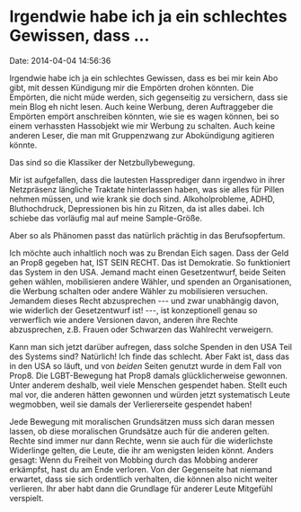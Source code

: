 Irgendwie habe ich ja ein schlechtes Gewissen, dass \...
========================================================

Date: 2014-04-04 14:56:36

Irgendwie habe ich ja ein schlechtes Gewissen, dass es bei mir kein Abo
gibt, mit dessen Kündigung mir die Empörten drohen könnten. Die
Empörten, die nicht müde werden, sich gegenseitig zu versichern, dass
sie mein Blog eh nicht lesen. Auch keine Werbung, deren Auftraggeber die
Empörten empört anschreiben könnten, wie sie es wagen können, bei so
einem verhassten Hassobjekt wie mir Werbung zu schalten. Auch keine
anderen Leser, die man mit Gruppenzwang zur Abokündigung agitieren
könnte.

Das sind so die Klassiker der Netzbullybewegung.

Mir ist aufgefallen, dass die lautesten Hassprediger dann irgendwo in
ihrer Netzpräsenz längliche Traktate hinterlassen haben, was sie alles
für Pillen nehmen müssen, und wie krank sie doch sind. Alkoholprobleme,
ADHD, Bluthochdruck, Depressionen bis hin zu Ritzen, da ist alles dabei.
Ich schiebe das vorläufig mal auf meine Sample-Größe.

Aber so als Phänomen passt das natürlich prächtig in das Berufsopfertum.

Ich möchte auch inhaltlich noch was zu Brendan Eich sagen. Dass der Geld
an Prop8 gegeben hat, IST SEIN RECHT. Das ist Demokratie. So
funktioniert das System in den USA. Jemand macht einen Gesetzentwurf,
beide Seiten gehen wählen, mobilisieren andere Wähler, und spenden an
Organisationen, die Werbung schalten oder andere Wähler zu mobilisieren
versuchen. Jemandem dieses Recht abzusprechen --- und zwar unabhängig
davon, wie widerlich der Gesetzentwurf ist! ---, ist konzeptionell genau
so verwerflich wie andere Versionen davon, anderen ihre Rechte
abzusprechen, z.B. Frauen oder Schwarzen das Wahlrecht verweigern.

Kann man sich jetzt darüber aufregen, dass solche Spenden in den USA
Teil des Systems sind? Natürlich! Ich finde das schlecht. Aber Fakt ist,
dass das in den USA so läuft, und von *beiden* Seiten genutzt wurde in
dem Fall von Prop8. Die LGBT-Bewegung hat Prop8 damals glücklicherweise
gewonnen. Unter anderem deshalb, weil viele Menschen gespendet haben.
Stellt euch mal vor, die anderen hätten gewonnen und würden jetzt
systematisch Leute wegmobben, weil sie damals der Verliererseite
gespendet haben!

Jede Bewegung mit moralischen Grundsätzen muss sich daran messen lassen,
ob diese moralischen Grundsätze auch für die anderen gelten. Rechte sind
immer nur dann Rechte, wenn sie auch für die widerlichste Widerlinge
gelten, die Leute, die ihr am wenigsten leiden könnt. Anders gesagt:
Wenn du Freiheit von Mobbing durch das Mobbing anderer erkämpfst, hast
du am Ende verloren. Von der Gegenseite hat niemand erwartet, dass sie
sich ordentlich verhalten, die können also nicht weiter verlieren. Ihr
aber habt dann die Grundlage für anderer Leute Mitgefühl verspielt.
